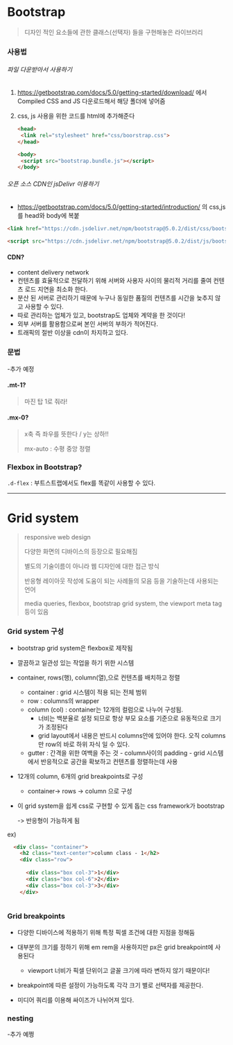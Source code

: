 # Bootstrap

> 디자인 적인 요소들에 관한 클래스(선택자) 들을 구현해놓은 라이브러리



### 사용법

###### 파일 다운받아서 사용하기

1. https://getbootstrap.com/docs/5.0/getting-started/download/ 에서 Compiled CSS and JS 다운로드해서 해당 폴더에 넣어줌

2. css, js 사용을 위한 코드를 html에 추가해준다

   ```html
   <head>
   	<link rel="stylesheet" href="css/boorstrap.css">
   </head>
   
   <body>
   	<script src="bootstrap.bundle.js"></script>
   </body>
   ```

###### 오픈 소스 CDN인 jsDelivr 이용하기

- https://getbootstrap.com/docs/5.0/getting-started/introduction/ 의 css,js를 head와 body에 복붙

```html
<link href="https://cdn.jsdelivr.net/npm/bootstrap@5.0.2/dist/css/bootstrap.min.css" rel="stylesheet" integrity="sha384-EVSTQN3/azprG1Anm3QDgpJLIm9Nao0Yz1ztcQTwFspd3yD65VohhpuuCOmLASjC" crossorigin="anonymous">
  
<script src="https://cdn.jsdelivr.net/npm/bootstrap@5.0.2/dist/js/bootstrap.bundle.min.js" integrity="sha384-MrcW6ZMFYlzcLA8Nl+NtUVF0sA7MsXsP1UyJoMp4YLEuNSfAP+JcXn/tWtIaxVXM" crossorigin="anonymous"></script>

```

#### CDN?

- content delivery network
- 컨텐츠를 효율적으로 전달하기 위해 서버와 사용자 사이의 물리적 거리를 줄여 컨텐츠 로드 지연을 최소화 한다.
- 분산 된 서버로 관리하기 때문에 누구나 동일한 품질의 컨텐츠를 시간을 늦추지 않고 사용할 수 있다.
- 따로 관리하는 업체가 있고, bootstrap도 업체와 계약을 한 것이다!
- 외부 서버를 활용함으로써 본인 서버의 부하가 적어진다.
- 트래픽의 절반 이상을 cdn이 차지하고 있다.



### 문법



-추가 예정

#### .mt-1? 

>  마진 탑 1로 줘라!

#### .mx-0?

> x축 즉 좌우를 뜻한다 / y는 상하!!
>
> mx-auto : 수평 중앙 정렬



### Flexbox in Bootstrap?

`.d-flex` : 부트스트랩에서도 flex를 똑같이 사용할 수 있다.



---



# Grid system

>  responsive web design
>
> 다양한 화면의 디바이스의 등장으로 필요해짐
>
> 별도의 기술이름이 아니라 웹 디자인에 대한 접근 방식
>
> 반응형 레이아웃 작성에 도움이 되는 사례들의 모음 등을 기술하는데 사용되는 언어
>
> media queries, flexbox, bootstrap grid system, the viewport meta tag 등이 있음



### Grid system 구성

- bootstrap grid system은 flexbox로 제작됨

- 깔끔하고 일관성 있는 작업을 하기 위한 시스템

- container, rows(행), column(열),으로 컨텐츠를 배치하고 정렬

  - container : grid 시스템이 적용 되는 전체 범위
  - row : columns의 wrapper
  - column (col) : container는 12개의 컬럼으로 나누어 구성됨. 
    - 너비는 백분율로 설정 되므로 항상 부모 요소를 기준으로 유동적으로 크기가 조정된다
    - grid layout에서 내용은 반드시 columns안에 있어야 한다. 오직 columns만 row의 바로 하위 자식 일 수 있다.
  - gutter : 간격을 위한 여백을 주는 것 
    			- column사이의 padding
    			- grid 시스템에서 반응적으로 공간을 확보하고 컨텐츠를 정렬하는데 사용

- 12개의 column, 6개의 grid breakpoints로 구성

  - container-> rows -> column 으로 구성

- 이 grid system을 쉽게 css로 구현할 수 있게 돕는 css framework가 bootstrap

  -> 반응형이 가능하게 됨



ex)

```html
  <div class= "container">
    <h2 class="text-center">column class - 1</h2>
    <div class="row">
  
      <div class="box col-3">1</div>
      <div class="box col-6">2</div>
      <div class="box col-3">3</div>
    </div>
      
```



### Grid breakpoints

- 다양한 디바이스에 적용하기 위해 특정 픽셀 조건에 대한 지점을 정해둠
- 대부분의 크기를 정하기 위해 em rem을 사용하지만 px은 grid breakpoint에 사용된다
  - viewport 너비가 픽셀 단위이고 글꼴 크기에 따라 변하지 않기 때문이다!

- breakpoint에 따른 설정이 가능하도록 각각 크기 별로 선택자를 제공한다.

- 미디어 쿼리를 이용해 싸이즈가 나뉘어져 있다.

### nesting

-추가 예쩡
